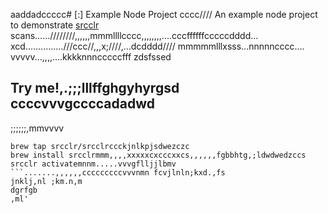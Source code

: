 aaddadccccc# [:] Example Node Project
cccc////
An example node project to demonstrate [srcclr](https://www.srcclr.com) scans......////////,,,,,,mmmllllcccc,,,,,,,,....cccffffffcccccdddd...    xcd...............///ccc//,,,x;////,...dcdddd//// mmmmmlllxsss...nnnnncccc....
vvvvv...,,,,....kkkknnncccccfff zdsfssed
## Try me!,.;;;lllffghgyhyrgsd  ccccvvvgccccadadwd
;;;;;;,mmvvvv
```wwwww...........ddddcccccxxxxxbbbb bmjkhfdcfsm,bjdsd,m cczc
brew tap srcclr/srcclrccckjnlkpjsdwezczc
brew install srcclrmmm,,,,xxxxxcxcccxxcs,,,,,,fgbbhtg,;ldwdwedzccs
srcclr activatemnnm.....vvvgflljjlbmv
```.......,,,,,,cccccccccvvvnmn fcvjlnln;kxd.,fs
jnklj,nl ;km.n,m
dgrfgb
,ml'

